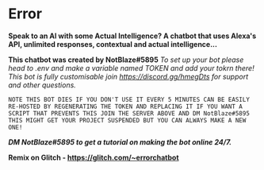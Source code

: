 # Error
**Speak to an AI with some Actual Intelligence? A chatbot that uses Alexa's API, unlimited responses, contextual and actual intelligence...**

**This chatbot was created by NotBlaze#5895** _To set up your bot please head to .env and make a variable named TOKEN and add your tokrn there! This bot is fully customisable join https://discord.gg/hmegDts for support and other questions._

`NOTE THIS BOT DIES IF YOU DON'T USE IT EVERY 5 MINUTES CAN BE EASILY RE-HOSTED BY REGENERATING THE TOKEN AND REPLACING IT IF YOU WANT A SCRIPT THAT PREVENTS THIS JOIN THE SERVER ABOVE AND DM NotBlaze#5895 THIS MIGHT GET YOUR PROJECT SUSPENDED BUT YOU CAN ALWAYS MAKE A NEW ONE!`

***DM NotBlaze#5895 to get a tutorial on making the bot online 24/7.***


**Remix on Glitch - https://glitch.com/~errorchatbot**
